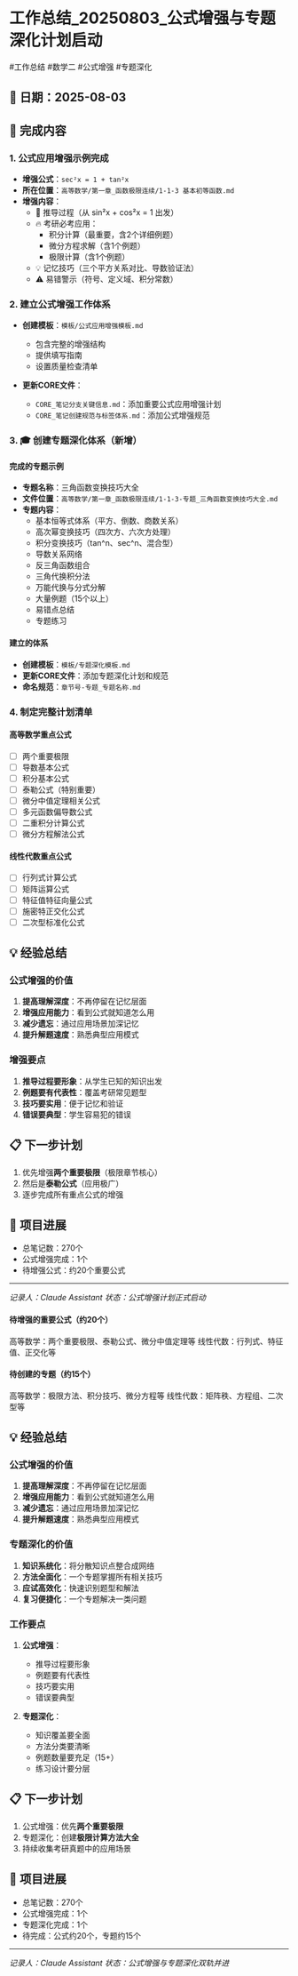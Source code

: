 # 工作总结_20250803_公式增强与专题深化计划启动

#工作总结 #数学二 #公式增强 #专题深化

## 📅 日期：2025-08-03

## 🎯 完成内容

### 1. 公式应用增强示例完成
- **增强公式**：`sec²x = 1 + tan²x`
- **所在位置**：`高等数学/第一章_函数极限连续/1-1-3 基本初等函数.md`
- **增强内容**：
  - 📐 推导过程（从 sin²x + cos²x = 1 出发）
  - 🔥 考研必考应用：
    - 积分计算（最重要，含2个详细例题）
    - 微分方程求解（含1个例题）
    - 极限计算（含1个例题）
  - 💡 记忆技巧（三个平方关系对比、导数验证法）
  - ⚠️ 易错警示（符号、定义域、积分常数）

### 2. 建立公式增强工作体系
- **创建模板**：`模板/公式应用增强模板.md`
  - 包含完整的增强结构
  - 提供填写指南
  - 设置质量检查清单
  
- **更新CORE文件**：
  - `CORE_笔记分支关键信息.md`：添加重要公式应用增强计划
  - `CORE_笔记创建规范与标签体系.md`：添加公式增强规范

### 3. 🎓 创建专题深化体系（新增）

#### 完成的专题示例
- **专题名称**：三角函数变换技巧大全
- **文件位置**：`高等数学/第一章_函数极限连续/1-1-3-专题_三角函数变换技巧大全.md`
- **专题内容**：
  - 基本恒等式体系（平方、倒数、商数关系）
  - 高次幂变换技巧（四次方、六次方处理）
  - 积分变换技巧（tan^n、sec^n、混合型）
  - 导数关系网络
  - 反三角函数组合
  - 三角代换积分法
  - 万能代换与分式分解
  - 大量例题（15个以上）
  - 易错点总结
  - 专题练习

#### 建立的体系
- **创建模板**：`模板/专题深化模板.md`
- **更新CORE文件**：添加专题深化计划和规范
- **命名规范**：`章节号-专题_专题名称.md`

### 4. 制定完整计划清单

#### 高等数学重点公式
- [ ] 两个重要极限
- [ ] 导数基本公式
- [ ] 积分基本公式
- [ ] 泰勒公式（特别重要）
- [ ] 微分中值定理相关公式
- [ ] 多元函数偏导数公式
- [ ] 二重积分计算公式
- [ ] 微分方程解法公式

#### 线性代数重点公式
- [ ] 行列式计算公式
- [ ] 矩阵运算公式
- [ ] 特征值特征向量公式
- [ ] 施密特正交化公式
- [ ] 二次型标准化公式

## 💡 经验总结

### 公式增强的价值
1. **提高理解深度**：不再停留在记忆层面
2. **增强应用能力**：看到公式就知道怎么用
3. **减少遗忘**：通过应用场景加深记忆
4. **提升解题速度**：熟悉典型应用模式

### 增强要点
1. **推导过程要形象**：从学生已知的知识出发
2. **例题要有代表性**：覆盖考研常见题型
3. **技巧要实用**：便于记忆和验证
4. **错误要典型**：学生容易犯的错误

## 📋 下一步计划
1. 优先增强**两个重要极限**（极限章节核心）
2. 然后是**泰勒公式**（应用极广）
3. 逐步完成所有重点公式的增强

## 🚀 项目进展
- 总笔记数：270个
- 公式增强完成：1个
- 待增强公式：约20个重要公式

---
*记录人：Claude Assistant*
*状态：公式增强计划正式启动*
#### 待增强的重要公式（约20个）
高等数学：两个重要极限、泰勒公式、微分中值定理等
线性代数：行列式、特征值、正交化等

#### 待创建的专题（约15个）
高等数学：极限方法、积分技巧、微分方程等
线性代数：矩阵秩、方程组、二次型等

## 💡 经验总结

### 公式增强的价值
1. **提高理解深度**：不再停留在记忆层面
2. **增强应用能力**：看到公式就知道怎么用
3. **减少遗忘**：通过应用场景加深记忆
4. **提升解题速度**：熟悉典型应用模式

### 专题深化的价值
1. **知识系统化**：将分散知识点整合成网络
2. **方法全面化**：一个专题掌握所有相关技巧
3. **应试高效化**：快速识别题型和解法
4. **复习便捷化**：一个专题解决一类问题

### 工作要点
1. **公式增强**：
   - 推导过程要形象
   - 例题要有代表性
   - 技巧要实用
   - 错误要典型

2. **专题深化**：
   - 知识覆盖要全面
   - 方法分类要清晰
   - 例题数量要充足（15+）
   - 练习设计要分层

## 📋 下一步计划
1. 公式增强：优先**两个重要极限**
2. 专题深化：创建**极限计算方法大全**
3. 持续收集考研真题中的应用场景

## 🚀 项目进展
- 总笔记数：270个
- 公式增强完成：1个
- 专题深化完成：1个
- 待完成：公式约20个，专题约15个

---
*记录人：Claude Assistant*
*状态：公式增强与专题深化双轨并进*